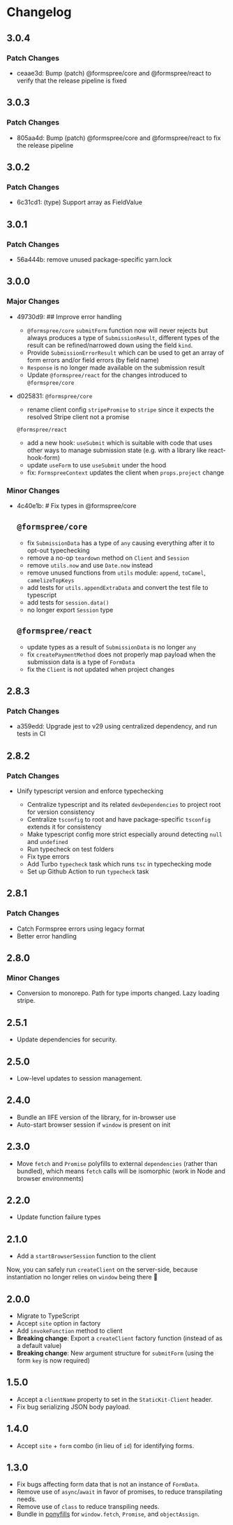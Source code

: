 # Changelog

## 3.0.4

### Patch Changes

- ceaae3d: Bump (patch) @formspree/core and @formspree/react to verify that the release pipeline is fixed

## 3.0.3

### Patch Changes

- 805aa4d: Bump (patch) @formspree/core and @formspree/react to fix the release pipeline

## 3.0.2

### Patch Changes

- 6c31cd1: (type) Support array as FieldValue

## 3.0.1

### Patch Changes

- 56a444b: remove unused package-specific yarn.lock

## 3.0.0

### Major Changes

- 49730d9: ## Improve error handling

  - `@formspree/core` `submitForm` function now will never rejects but always produces a type of `SubmissionResult`, different types of the result can be refined/narrowed down using the field `kind`.
  - Provide `SubmissionErrorResult` which can be used to get an array of form errors and/or field errors (by field name)
  - `Response` is no longer made available on the submission result
  - Update `@formspree/react` for the changes introduced to `@formspree/core`

- d025831: `@formspree/core`

  - rename client config `stripePromise` to `stripe` since it expects the resolved Stripe client not a promise

  `@formspree/react`

  - add a new hook: `useSubmit` which is suitable with code that uses other ways to manage submission state (e.g. with a library like react-hook-form)
  - update `useForm` to use `useSubmit` under the hood
  - fix: `FormspreeContext` updates the client when `props.project` change

### Minor Changes

- 4c40e1b: # Fix types in @formspree/core

  ## `@formspree/core`

  - fix `SubmissionData` has a type of `any` causing everything after it to opt-out typechecking
  - remove a no-op `teardown` method on `Client` and `Session`
  - remove `utils.now` and use `Date.now` instead
  - remove unused functions from `utils` module: `append`, `toCamel`, `camelizeTopKeys`
  - add tests for `utils.appendExtraData` and convert the test file to typescript
  - add tests for `session.data()`
  - no longer export `Session` type

  ## `@formspree/react`

  - update types as a result of `SubmissionData` is no longer `any`
  - fix `createPaymentMethod` does not properly map payload when the submission data is a type of `FormData`
  - fix the `Client` is not updated when project changes

## 2.8.3

### Patch Changes

- a359edd: Upgrade jest to v29 using centralized dependency, and run tests in CI

## 2.8.2

### Patch Changes

- Unify typescript version and enforce typechecking

  - Centralize typescript and its related `devDependencies` to project root for version consistency
  - Centralize `tsconfig` to root and have package-specific `tsconfig` extends it for consistency
  - Make typescript config more strict especially around detecting `null` and `undefined`
  - Run typecheck on test folders
  - Fix type errors
  - Add Turbo `typecheck` task which runs `tsc` in typechecking mode
  - Set up Github Action to run `typecheck` task

## 2.8.1

### Patch Changes

- Catch Formspree errors using legacy format
- Better error handling

## 2.8.0

### Minor Changes

- Conversion to monorepo. Path for type imports changed. Lazy loading stripe.

## 2.5.1

- Update dependencies for security.

## 2.5.0

- Low-level updates to session management.

## 2.4.0

- Bundle an IIFE version of the library, for in-browser use
- Auto-start browser session if `window` is present on init

## 2.3.0

- Move `fetch` and `Promise` polyfills to external `dependencies` (rather than bundled), which means `fetch` calls will be isomorphic (work in Node and browser environments)

## 2.2.0

- Update function failure types

## 2.1.0

- Add a `startBrowserSession` function to the client

Now, you can safely run `createClient` on the server-side, because instantiation
no longer relies on `window` being there 🎉

## 2.0.0

- Migrate to TypeScript
- Accept `site` option in factory
- Add `invokeFunction` method to client
- **Breaking change**: Export a `createClient` factory function (instead of as a default value)
- **Breaking change**: New argument structure for `submitForm` (using the form `key` is now required)

## 1.5.0

- Accept a `clientName` property to set in the `StaticKit-Client` header.
- Fix bug serializing JSON body payload.

## 1.4.0

- Accept `site` + `form` combo (in lieu of `id`) for identifying forms.

## 1.3.0

- Fix bugs affecting form data that is not an instance of `FormData`.
- Remove use of `async`/`await` in favor of promises, to reduce transpilating needs.
- Remove use of `class` to reduce transpiling needs.
- Bundle in [ponyfills](https://github.com/sindresorhus/ponyfill) for `window.fetch`, `Promise`, and `objectAssign`.
